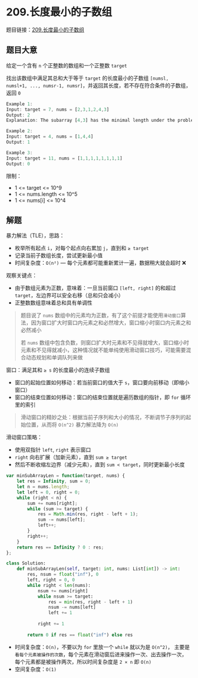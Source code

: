 # 209.长度最小的子数组

题目链接：[209.长度最小的子数组](https://leetcode.cn/problems/minimum-size-subarray-sum/)

## 题目大意

给定一个含有 `n` 个正整数的数组和一个正整数 `target` 

找出该数组中满足其总和大于等于 `target` 的长度最小的子数组 `[numsl, numsl+1, ..., numsr-1, numsr]`，并返回其长度，若不存在符合条件的子数组，返回 `0`

```js
Example 1:
Input: target = 7, nums = [2,3,1,2,4,3]
Output: 2
Explanation: The subarray [4,3] has the minimal length under the problem constraint.

Example 2:
Input: target = 4, nums = [1,4,4]
Output: 1

Example 3:
Input: target = 11, nums = [1,1,1,1,1,1,1,1]
Output: 0
```

限制：
- 1 <= target <= 10^9
- 1 <= nums.length <= 10^5
- 1 <= nums[i] <= 10^4

## 解题

暴力解法（TLE），思路：
- 枚举所有起点 `i`，对每个起点向右累加 `j`，直到和 `≥ target`
- 记录当前子数组长度，尝试更新最小值
- 时间复杂度：`O(n²)` — 每个元素都可能重新累计一遍，数据稍大就会超时 ❌

观察关键点：
- 由于数组元素为正数，意味着：一旦当前窗口 `[left, right]` 的和超过 `target`，左边界可以安全右移（总和只会减小）
- 正整数数组意味着总和具有单调性

> 题目说了 `nums` 数组中的元素均为正数，有了这个前提才能使用`滑动窗口`算法，因为窗口扩大时窗口内元素之和必然增大，窗口缩小时窗口内元素之和必然减小
>
> 若 `nums` 数组中包含负数，则窗口扩大时元素和不见得就增大，窗口缩小时元素和不见得就减小，这种情况就不能单纯使用滑动窗口技巧，可能需要混合动态规划和单调队列来做

窗口：满足其和 `≥ s` 的长度最小的连续子数组
- 窗口的起始位置如何移动：若当前窗口的值大于 `s`，窗口要向前移动（即缩小窗口）
- 窗口的结束位置如何移动：窗口的结束位置就是遍历数组的指针，即 `for` 循环里的索引

> 滑动窗口的精妙之处：根据当前子序列和大小的情况，不断调节子序列的起始位置，从而将 `O(n^2)` 暴力解法降为 `O(n)`

滑动窗口策略：
- 使用双指针 `left`, `right` 表示窗口
- `right` 向右扩展（加新元素），直到 `sum ≥ target`
- 然后不断收缩左边界（减少元素），直到 `sum < target`，同时更新最小长度
  
```js
var minSubArrayLen = function(target, nums) {
    let res = Infinity, sum = 0;
    let n = nums.length;
    let left = 0, right = 0;
    while (right < n) {
        sum += nums[right];
        while (sum >= target) {
            res = Math.min(res, right - left + 1);
            sum -= nums[left];
            left++;
        }
        right++;
    }
    return res == Infinity ? 0 : res;
};
```
```python
class Solution:
    def minSubArrayLen(self, target: int, nums: List[int]) -> int:
        res, nsum = float("inf"), 0
        left, right = 0, 0
        while right < len(nums):
            nsum += nums[right]
            while nsum >= target:
                res = min(res, right - left + 1)
                nsum -= nums[left]
                left += 1
        
            right += 1
        
        return 0 if res == float("inf") else res
```

- 时间复杂度：`O(n)`，不要以为 `for` 里放一个 `while` 就以为是 `O(n^2)`， 主要是`看每个元素被操作的次数`，每个元素在滑动窗后进来操作一次、出去操作一次，每个元素都是被操作两次，所以时间复杂度是 `2 × n` 即 `O(n)`
- 空间复杂度：`O(1)`